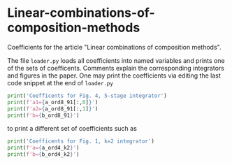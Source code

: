 # Linear-combinations-of-composition-methods
Coefficients for the article "Linear combinations of composition methods".

The file `loader.py` loads all coefficients into named variables and prints one of the sets of coefficents. Comments explain the corresponding integrators and figures in the paper. One may print the coefficients via editing the last code snippet at the end of `loader.py`

```python
print('Coefficents for Fig. 4, 5-stage integrator')
print(f'a1={a_ord8_91[:,0]}')
print(f'a2={a_ord8_91[:,1]}')
print(f'b={b_ord8_91}')
```
to print a different set of coefficients such as
```python
print('Coefficents for Fig. 1, k=2 integrator')
print(f'a={a_ord4_k2}')
print(f'b={b_ord4_k2}')
```
